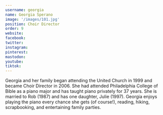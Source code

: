 ```yaml
---
username: georgia
name: Georgia Sperano
image: '/images/101.jpg'
position: Choir Director
order: 9
website:
facebook: 
twitter: 
instagram: 
pinterest:
mastodon:
youtube:
tiktok:
---
```


Georgia and her family began attending the United Church in 1999 and became Choir Director in 2006. She had attended Philadelphia College of Bible as a piano major and has taught piano privately for 37 years. She is married to Rob (1987) and has one daughter, Julie (1997). Georgia enjoys playing the piano every chance she gets (of course!), reading, hiking, scrapbooking, and entertaining family parties.
